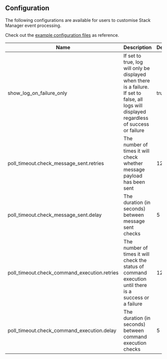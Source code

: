 Configuration
-------------

The following configurations are available for users to customise Stack Manager event processing.

Check out the [example configuration files](https://github.com/shinesolutions/aem-stack-manager-messenger/blob/master/examples/user-config/) as reference.

| Name | Description | Default |
|------|-------------|---------|
| show_log_on_failure_only | If set to true, log will only be displayed when there is a failure. If set to false, all logs will displayed regardless of success or failure | true |
| poll_timeout.check_message_sent.retries | The number of times it will check whether message payload has been sent | 120 |
| poll_timeout.check_message_sent.delay | The duration (in seconds) between message sent checks | 5 |
| poll_timeout.check_command_execution.retries | The number of times it will check the status of command execution until there is a success or a failure | 120 |
| poll_timeout.check_command_execution.delay | The duration (in seconds) between command execution checks | 5 |
